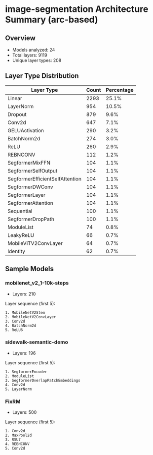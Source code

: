 # image-segmentation Architecture Summary (arc-based)

## Overview
- Models analyzed: 24
- Total layers: 9119
- Unique layer types: 208

## Layer Type Distribution
| Layer Type | Count | Percentage |
|-----------|-------|------------|
| Linear | 2293 | 25.1% |
| LayerNorm | 954 | 10.5% |
| Dropout | 879 | 9.6% |
| Conv2d | 647 | 7.1% |
| GELUActivation | 290 | 3.2% |
| BatchNorm2d | 274 | 3.0% |
| ReLU | 260 | 2.9% |
| REBNCONV | 112 | 1.2% |
| SegformerMixFFN | 104 | 1.1% |
| SegformerSelfOutput | 104 | 1.1% |
| SegformerEfficientSelfAttention | 104 | 1.1% |
| SegformerDWConv | 104 | 1.1% |
| SegformerLayer | 104 | 1.1% |
| SegformerAttention | 104 | 1.1% |
| Sequential | 100 | 1.1% |
| SegformerDropPath | 100 | 1.1% |
| ModuleList | 74 | 0.8% |
| LeakyReLU | 66 | 0.7% |
| MobileViTV2ConvLayer | 64 | 0.7% |
| Identity | 62 | 0.7% |

## Sample Models

### mobilenet_v2_1-10k-steps
- Layers: 210

Layer sequence (first 5):
```
1. MobileNetV2Stem
2. MobileNetV2ConvLayer
3. Conv2d
4. BatchNorm2d
5. ReLU6
```

### sidewalk-semantic-demo
- Layers: 196

Layer sequence (first 5):
```
1. SegformerEncoder
2. ModuleList
3. SegformerOverlapPatchEmbeddings
4. Conv2d
5. LayerNorm
```

### FixRM
- Layers: 500

Layer sequence (first 5):
```
1. Conv2d
2. MaxPool2d
3. RSU7
4. REBNCONV
5. Conv2d
```